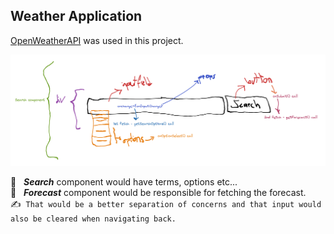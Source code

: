## Weather Application

[OpenWeatherAPI](https://openweathermap.org/api) was used in this project.

![Screenshot](screenshot.png)

🌱 &nbsp; **_Search_** component would have terms, options etc...
<br />
🌱 &nbsp; **_Forecast_** component would be responsible for fetching the forecast.
<br />
✍️ &nbsp;`That would be a better separation of concerns and that input would also be cleared when navigating back.`
